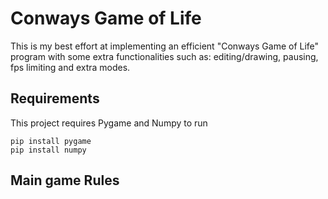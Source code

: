# Conways Game of Life
This is my best effort at implementing an efficient "Conways Game of Life" program with some extra functionalities such as: editing/drawing, pausing, fps limiting and extra modes.

## Requirements
This project requires Pygame and Numpy to run
```
pip install pygame
pip install numpy
```

## Main game Rules
